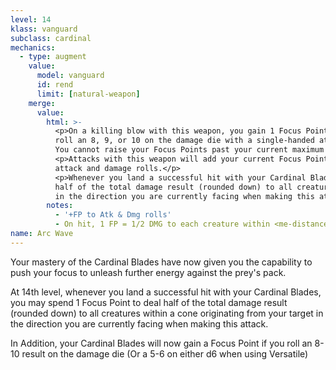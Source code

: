```yaml
---
level: 14
klass: vanguard
subclass: cardinal
mechanics:
  - type: augment
    value:
      model: vanguard
      id: rend
      limit: [natural-weapon]
    merge:
      value:
        html: >-
          <p>On a killing blow with this weapon, you gain 1 Focus Point. You also gain 1 Focus Point when you
          roll an 8, 9, or 10 on the damage die with a single-handed attack or a 5 or 6 on either damage die with a two-handed attack.
          You cannot raise your Focus Points past your current maximum with this weapon.</p>
          <p>Attacks with this weapon will add your current Focus Points to this melee weapon's
          attack and damage rolls.</p>
          <p>Whenever you land a successful hit with your Cardinal Blades, you may spend 1 Focus Point to deal
          half of the total damage result (rounded down) to all creatures within a <me-distance length="15" /> cone originating from your target
          in the direction you are currently facing when making this attack.</p>
        notes:
          - '+FP to Atk & Dmg rolls'
          - On hit, 1 FP = 1/2 DMG to each creature within <me-distance length="15" abbr />
name: Arc Wave
---
```

Your mastery of the Cardinal Blades have now given you the capability to push your focus to unleash further
energy against the prey's pack.

At 14th level, whenever you land a successful hit with your Cardinal Blades, you may spend 1 Focus Point to deal
half of the total damage result (rounded down) to all creatures within a <me-distance length="15" /> cone originating from your target
in the direction you are currently facing when making this attack.

In Addition, your Cardinal Blades will now gain a Focus Point if you roll an 8-10 result
on the damage die (Or a 5-6 on either d6 when using Versatile)
